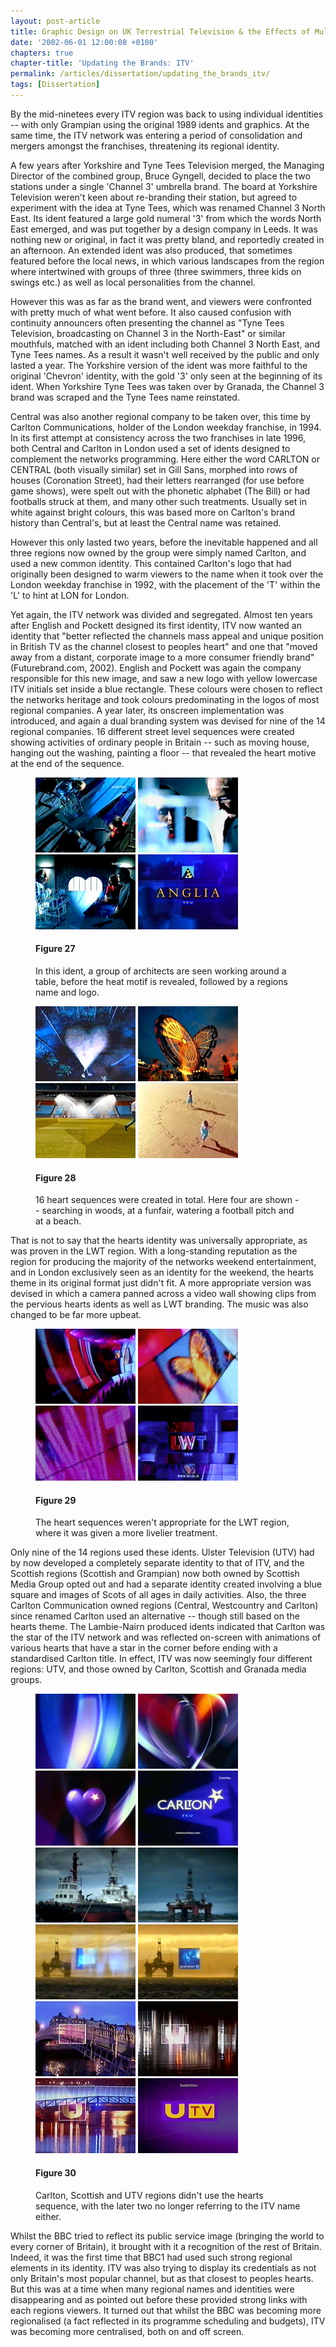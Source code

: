 ```yaml
---
layout: post-article
title: Graphic Design on UK Terrestrial Television & the Effects of Multi-Channel Growth
date: '2002-06-01 12:00:08 +0100'
chapters: true
chapter-title: 'Updating the Brands: ITV'
permalink: /articles/dissertation/updating_the_brands_itv/
tags: [Dissertation]
---
```

By the mid-ninetees every ITV region was back to using individual identities -- with only Grampian using the original 1989 idents and graphics. At the same time, the ITV network was entering a period of consolidation and mergers amongst the franchises, threatening its regional identity.

A few years after Yorkshire and Tyne Tees Television merged, the Managing Director of the combined group, Bruce Gyngell, decided to place the two stations under a single 'Channel 3' umbrella brand. The board at Yorkshire Television weren't keen about re-branding their station, but agreed to experiment with the idea at Tyne Tees, which was renamed Channel 3 North East. Its ident featured a large gold numeral '3' from which the words North East emerged, and was put together by a design company in Leeds. It was nothing new or original, in fact it was pretty bland, and reportedly created in an afternoon. An extended ident was also produced, that sometimes featured before the local news, in which various landscapes from the region where intertwined with groups of three (three swimmers, three kids on swings etc.) as well as local personalities from the channel.

However this was as far as the brand went, and viewers were confronted with pretty much of what went before. It also caused confusion with continuity announcers often presenting the channel as "Tyne Tees Television, broadcasting on Channel 3 in the North-East" or similar mouthfuls, matched with an ident including both Channel 3 North East, and Tyne Tees names. As a result it wasn't well received by the public and only lasted a year. The Yorkshire version of the ident was more faithful to the original 'Chevron' identity, with the gold '3' only seen at the beginning of its ident. When Yorkshire Tyne Tees was taken over by Granada, the Channel 3 brand was scraped and the Tyne Tees name reinstated.

Central was also another regional company to be taken over, this time by Carlton Communications, holder of the London weekday franchise, in 1994. In its first attempt at consistency across the two franchises in late 1996, both Central and Carlton in London used a set of idents designed to complement the networks programming. Here either the word CARLTON or CENTRAL (both visually similar) set in Gill Sans, morphed into rows of houses (Coronation Street), had their letters rearranged (for use before game shows), were spelt out with the phonetic alphabet (The Bill) or had footballs struck at them, and many other such treatments. Usually set in white against bright colours, this was based more on Carlton's brand history than Central's, but at least the Central name was retained.

However this only lasted two years, before the inevitable happened and all three regions now owned by the group were simply named Carlton, and used a new common identity. This contained Carlton's logo that had originally been designed to warm viewers to the name when it took over the London weekday franchise in 1992, with the placement of the 'T' within the 'L' to hint at LON for London.

Yet again, the ITV network was divided and segregated. Almost ten years after English and Pockett designed its first identity, ITV now wanted an identity that "better reflected the channels mass appeal and unique position in British TV as the channel closest to peoples heart" and one that "moved away from a distant, corporate image to a more consumer friendly brand" (Futurebrand.com, 2002). English and Pockett was again the company responsible for this new image, and saw a new logo with yellow lowercase ITV initials set inside a blue rectangle. These colours were chosen to reflect the networks heritage and took colours predominating in the logos of most regional companies. A year later, its onscreen implementation was introduced, and again a dual branding system was devised for nine of the 14 regional companies. 16 different street level sequences were created showing activities of ordinary people in Britain -- such as moving house, hanging out the washing, painting a floor -- that revealed the heart motive at the end of the sequence.

<figure id="figure-27">
    <img class="left" src="/assets/articles/dissertation/figure-27a.png" alt="Anglia ITV hearts ident, 1999" />
    <img class="left" src="/assets/articles/dissertation/figure-27b.png" alt="Anglia ITV hearts ident, 1999" />
    <img class="left" src="/assets/articles/dissertation/figure-27c.png" alt="Anglia ITV hearts ident, 1999" /> 
    <img class="left" src="/assets/articles/dissertation/figure-27d.png" alt="Anglia ITV hearts ident, 1999" />
    <figcaption>
        <h4>Figure 27</h4>
        <p>In this ident, a group of architects are seen working around a table, before the heat motif is revealed, followed by a regions name and logo.</p>
    </figcaption>
</figure>

<figure id="figure-28">
    <img class="left" src="/assets/articles/dissertation/figure-28a.png" alt="'Search Lights' hearts sequence" />
    <img class="left" src="/assets/articles/dissertation/figure-28b.png" alt="'Funfair' hearts sequence" />
    <img class="left" src="/assets/articles/dissertation/figure-28c.png" alt="'Football Pitch' hearts sequence" />
    <img class="left" src="/assets/articles/dissertation/figure-28d.png" alt="'Beach' hearts sequence" />
    <figcaption>
        <h4>Figure 28</h4>
        <p>16 heart sequences were created in total. Here four are shown -- searching in woods, at a funfair, watering a football pitch and at a beach.</p>
    </figcaption>
</figure>

That is not to say that the hearts identity was universally appropriate, as was proven in the LWT region. With a long-standing reputation as the region for producing the majority of the networks weekend entertainment, and in London exclusively seen as an identity for the weekend, the hearts theme in its original format just didn't fit. A more appropriate version was devised in which a camera panned across a video wall showing clips from the pervious hearts idents as well as LWT branding. The music was also changed to be far more upbeat.

<figure id="figure-29">
    <img class="left" src="/assets/articles/dissertation/figure-29a.png" alt="LWT 'Videowall' ident, 2000" />
    <img class="left" src="/assets/articles/dissertation/figure-29b.png" alt="LWT 'Videowall' ident, 2000" />
    <img class="left" src="/assets/articles/dissertation/figure-29c.png" alt="LWT 'Videowall' ident, 2000" />
    <img class="left" src="/assets/articles/dissertation/figure-29d.png" alt="LWT 'Videowall' ident, 2000" />
    <figcaption>
        <h4>Figure 29</h4>
        <p>The heart sequences weren't appropriate for the LWT region, where it was given a more livelier treatment.</p>
    </figcaption>
</figure>

Only nine of the 14 regions used these idents. Ulster Television (UTV) had by now developed a completely separate identity to that of ITV, and the Scottish regions (Scottish and Grampian) now both owned by Scottish Media Group opted out and had a separate identity created involving a blue square and images of Scots of all ages in daily activities. Also, the three Carlton Communication owned regions (Central, Westcountry and Carlton) since renamed Carlton used an alternative -- though still based on the hearts theme. The Lambie-Nairn produced idents indicated that Carlton was the star of the ITV network and was reflected on-screen with animations of various hearts that have a star in the corner before ending with a standardised Carlton title. In effect, ITV was now seemingly four different regions: UTV, and those owned by Carlton, Scottish and Granada media groups.

<figure id="figure-30">
    <img class="left" src="/assets/articles/dissertation/figure-30a.png" alt="Carlton ident, 1999" />
    <img class="left" src="/assets/articles/dissertation/figure-30b.png" alt="Carlton ident, 1999" />
    <img class="left" src="/assets/articles/dissertation/figure-30c.png" alt="Carlton ident, 1999" />
    <img src="/assets/articles/dissertation/figure-30d.png" alt="Carlton ident, 1999" /><br/>
    <img class="left" src="/assets/articles/dissertation/figure-30e.png" alt="Grampian Television ident, 1999" />
    <img class="left" src="/assets/articles/dissertation/figure-30f.png" alt="Grampian Television ident, 1999" />
    <img class="left" src="/assets/articles/dissertation/figure-30g.png" alt="Grampian Television ident, 1999" />
    <img src="/assets/articles/dissertation/figure-30h.png" alt="Grampian Television ident, 1999" /><br/>
    <img class="left" src="/assets/articles/dissertation/figure-30i.png" alt="UTV ident, 1999" />
    <img class="left" src="/assets/articles/dissertation/figure-30j.png" alt="UTV ident, 1999" />
    <img class="left" src="/assets/articles/dissertation/figure-30k.png" alt="UTV ident, 1999" />
    <img src="/assets/articles/dissertation/figure-30l.png" alt="UTV ident, 1999" />
    <figcaption>
        <h4>Figure 30</h4>
        <p>Carlton, Scottish and UTV regions didn't use the hearts sequence, with the later two no longer referring to the ITV name either.</p>
    </figcaption>
</figure>

Whilst the BBC tried to reflect its public service image (bringing the world to every corner of Britain), it brought with it a recognition of the rest of Britain. Indeed, it was the first time that BBC1 had used such strong regional elements in its identity. ITV was also trying to display its credentials as not only Britain's most popular channel, but as that closest to peoples hearts. But this was at a time when many regional names and identities were disappearing and as pointed out before these provided strong links with each regions viewers. It turned out that whilst the BBC was becoming more regionalised (a fact reflected in its programme scheduling and budgets), ITV was becoming more centralised, both on and off screen.